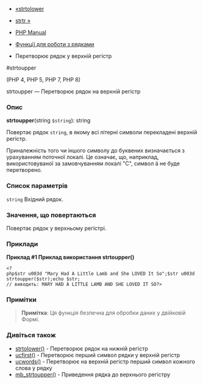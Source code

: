 - [«strtolower](function.strtolower.md)
- [strtr »](function.strtr.md)

- [PHP Manual](index.md)
- [Функції для роботи з рядками](ref.strings.md)
- Перетворює рядок у верхній регістр

#strtoupper

(PHP 4, PHP 5, PHP 7, PHP 8)

strtoupper — Перетворює рядок на верхній регістр

### Опис

**strtoupper**(string `$string`): string

Повертає рядок `string`, в якому всі літерні символи перекладені
верхній регістр.

Приналежність того чи іншого символу до буквених визначається з урахуванням
поточної локалі. Це означає, що, наприклад, використовуваної за замовчуванням
локалі "C", символ ä не буде перетворено.

### Список параметрів

`string`
Вхідний рядок.

### Значення, що повертаються

Повертає рядок у верхньому регістрі.

### Приклади

**Приклад #1 Приклад використання **strtoupper()****

` <?php$str u003d "Mary Had A Little Lamb and She LOVED It So";$str u003d strtoupper($str);echo $str; // виводить: MARY HAD A LITTLE LAMB AND SHE LOVED IT SO?> `

### Примітки

> **Примітка**: Ця функція безпечна для обробки даних у двійковій
> Формі.

### Дивіться також

- [strtolower()](function.strtolower.md) - Перетворює рядок на
нижній регістр
- [ucfirst()](function.ucfirst.md) - Перетворює перший символ
рядки у верхній регістр
- [ucwords()](function.ucwords.md) - Перетворює на верхній регістр
перший символ кожного слова у рядку
- [mb_strtoupper()](function.mb-strtoupper.md) - Приведення рядка до
верхнього регістру

